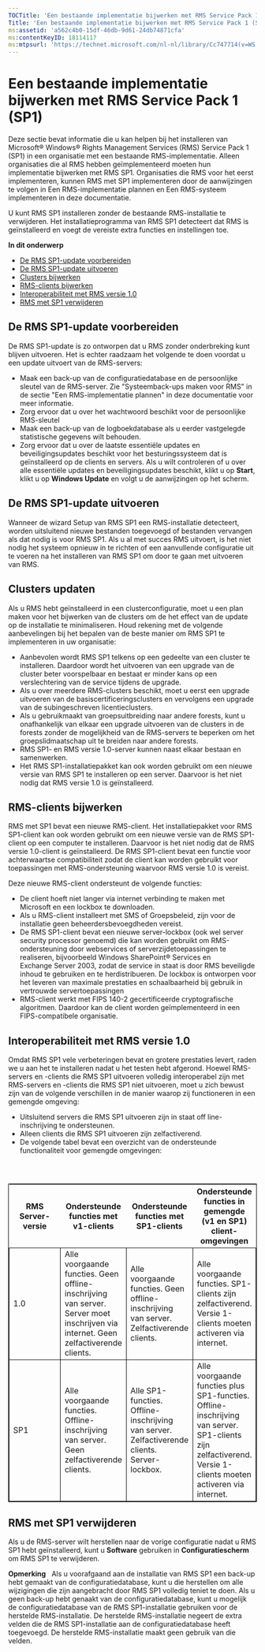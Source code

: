 ```yaml
---
TOCTitle: 'Een bestaande implementatie bijwerken met RMS Service Pack 1 (SP1)'
Title: 'Een bestaande implementatie bijwerken met RMS Service Pack 1 (SP1)'
ms:assetid: 'a562c4b0-15df-46db-9d61-24db74871cfa'
ms:contentKeyID: 18114117
ms:mtpsurl: 'https://technet.microsoft.com/nl-nl/library/Cc747714(v=WS.10)'
---
```


Een bestaande implementatie bijwerken met RMS Service Pack 1 (SP1)
==================================================================

Deze sectie bevat informatie die u kan helpen bij het installeren van Microsoft® Windows® Rights Management Services (RMS) Service Pack 1 (SP1) in een organisatie met een bestaande RMS-implementatie. Alleen organisaties die al RMS hebben geïmplementeerd moeten hun implementatie bijwerken met RMS SP1. Organisaties die RMS voor het eerst implementeren, kunnen RMS met SP1 implementeren door de aanwijzingen te volgen in Een RMS-implementatie plannen en Een RMS-systeem implementeren in deze documentatie.

U kunt RMS SP1 installeren zonder de bestaande RMS-installatie te verwijderen. Het installatieprogramma van RMS SP1 detecteert dat RMS is geïnstalleerd en voegt de vereiste extra functies en instellingen toe.

**In dit onderwerp**

-   [De RMS SP1-update voorbereiden](#bkmk_1)
-   [De RMS SP1-update uitvoeren](#bkmk_2)
-   [Clusters bijwerken](#bkmk_3)
-   [RMS-clients bijwerken](#bkmk_4)
-   [Interoperabiliteit met RMS versie 1.0](#bkmk_5)
-   [RMS met SP1 verwijderen](#bkmk_6)

<span id="BKMK_1"></span>
De RMS SP1-update voorbereiden
------------------------------

De RMS SP1-update is zo ontworpen dat u RMS zonder onderbreking kunt blijven uitvoeren. Het is echter raadzaam het volgende te doen voordat u een update uitvoert van de RMS-servers:

-   Maak een back-up van de configuratiedatabase en de persoonlijke sleutel van de RMS-server. Zie "Systeemback-ups maken voor RMS" in de sectie "Een RMS-implementatie plannen" in deze documentatie voor meer informatie.
-   Zorg ervoor dat u over het wachtwoord beschikt voor de persoonlijke RMS-sleutel
-   Maak een back-up van de logboekdatabase als u eerder vastgelegde statistische gegevens wilt behouden.
-   Zorg ervoor dat u over de laatste essentiële updates en beveiligingsupdates beschikt voor het besturingssysteem dat is geïnstalleerd op de clients en servers. Als u wilt controleren of u over alle essentiële updates en beveiligingsupdates beschikt, klikt u op **Start**, klikt u op **Windows Update** en volgt u de aanwijzingen op het scherm.

<span id="BKMK_2"></span>
De RMS SP1-update uitvoeren
---------------------------

Wanneer de wizard Setup van RMS SP1 een RMS-installatie detecteert, worden uitsluitend nieuwe bestanden toegevoegd of bestanden vervangen als dat nodig is voor RMS SP1. Als u al met succes RMS uitvoert, is het niet nodig het systeem opnieuw in te richten of een aanvullende configuratie uit te voeren na het installeren van RMS SP1 om door te gaan met uitvoeren van RMS.

<span id="BKMK_3"></span>
Clusters updaten
----------------

Als u RMS hebt geïnstalleerd in een clusterconfiguratie, moet u een plan maken voor het bijwerken van de clusters om de het effect van de update op de installatie te minimaliseren. Houd rekening met de volgende aanbevelingen bij het bepalen van de beste manier om RMS SP1 te implementeren in uw organisatie:

-   Aanbevolen wordt RMS SP1 telkens op een gedeelte van een cluster te installeren. Daardoor wordt het uitvoeren van een upgrade van de cluster beter voorspelbaar en bestaat er minder kans op een verslechtering van de service tijdens de upgrade.
-   Als u over meerdere RMS-clusters beschikt, moet u eerst een upgrade uitvoeren van de basiscertificeringsclusters en vervolgens een upgrade van de subingeschreven licentieclusters.
-   Als u gebruikmaakt van groepsuitbreiding naar andere forests, kunt u onafhankelijk van elkaar een upgrade uitvoeren van de clusters in de forests zonder de mogelijkheid van de RMS-servers te beperken om het groepslidmaatschap uit te breiden naar andere forests.
-   RMS SP1- en RMS versie 1.0-server kunnen naast elkaar bestaan en samenwerken.
-   Het RMS SP1-installatiepakket kan ook worden gebruikt om een nieuwe versie van RMS SP1 te installeren op een server. Daarvoor is het niet nodig dat RMS versie 1.0 is geïnstalleerd.

<span id="BKMK_4"></span>
RMS-clients bijwerken
---------------------

RMS met SP1 bevat een nieuwe RMS-client. Het installatiepakket voor RMS SP1-client kan ook worden gebruikt om een nieuwe versie van de RMS SP1-client op een computer te installeren. Daarvoor is het niet nodig dat de RMS versie 1.0-client is geïnstalleerd. De RMS SP1-client bevat een functie voor achterwaartse compatibiliteit zodat de client kan worden gebruikt voor toepassingen met RMS-ondersteuning waarvoor RMS versie 1.0 is vereist.

Deze nieuwe RMS-client ondersteunt de volgende functies:

-   De client hoeft niet langer via internet verbinding te maken met Microsoft en een lockbox te downloaden.
-   Als u RMS-client installeert met SMS of Groepsbeleid, zijn voor de installatie geen beheerdersbevoegdheden vereist.
-   De RMS SP1-client bevat een nieuwe server-lockbox (ook wel server security processor genoemd) die kan worden gebruikt om RMS-ondersteuning door webservices of serverzijdetoepassingen te realiseren, bijvoorbeeld Windows SharePoint® Services en Exchange Server 2003, zodat de service in staat is door RMS beveiligde inhoud te gebruiken en te herdistribueren. De lockbox is ontworpen voor het leveren van maximale prestaties en schaalbaarheid bij gebruik in vertrouwde servertoepassingen
-   RMS-client werkt met FIPS 140-2 gecertificeerde cryptografische algoritmen. Daardoor kan de client worden geïmplementeerd in een FIPS-compatibele organisatie.

<span id="BKMK_5"></span>
Interoperabiliteit met RMS versie 1.0
-------------------------------------

Omdat RMS SP1 vele verbeteringen bevat en grotere prestaties levert, raden we u aan het te installeren nadat u het testen hebt afgerond. Hoewel RMS-servers en -clients die RMS SP1 uitvoeren volledig interoperabel zijn met RMS-servers en -clients die RMS SP1 niet uitvoeren, moet u zich bewust zijn van de volgende verschillen in de manier waarop zij functioneren in een gemengde omgeving:

-   Uitsluitend servers die RMS SP1 uitvoeren zijn in staat off line-inschrijving te ondersteunen.
-   Alleen clients die RMS SP1 uitvoeren zijn zelfactiverend.
-   De volgende tabel bevat een overzicht van de ondersteunde functionaliteit voor gemengde omgevingen:

###  

 
<table style="border:1px solid black;">
<colgroup>
<col width="25%" />
<col width="25%" />
<col width="25%" />
<col width="25%" />
</colgroup>
<thead>
<tr class="header">
<th>RMS Server-versie</th>
<th>Ondersteunde functies met v1-clients</th>
<th>Ondersteunde functies met SP1-clients</th>
<th>Ondersteunde functies in gemengde (v1 en SP1) client-omgevingen</th>
</tr>
</thead>
<tbody>
<tr class="odd">
<td style="border:1px solid black;">1.0</td>
<td style="border:1px solid black;">Alle voorgaande functies.
Geen offline-inschrijving van server. Server moet inschrijven via internet.
Geen zelfactiverende clients.</td>
<td style="border:1px solid black;">Alle voorgaande functies.
Geen offline-inschrijving van server.
Zelfactiverende clients.</td>
<td style="border:1px solid black;">Alle voorgaande functies.
SP1-clients zijn zelfactiverend.
Versie 1-clients moeten activeren via internet.</td>
</tr>
<tr class="even">
<td style="border:1px solid black;">SP1</td>
<td style="border:1px solid black;">Alle voorgaande functies.
Offline-inschrijving van server.
Geen zelfactiverende clients.</td>
<td style="border:1px solid black;">Alle SP1-functies.
Offline-inschrijving van server.
Zelfactiverende clients.
Server-lockbox.</td>
<td style="border:1px solid black;">Alle voorgaande functies plus SP1-functies.
Offline-inschrijving van server.
SP1-clients zijn zelfactiverend.
Versie 1-clients moeten activeren via internet.</td>
</tr>
</tbody>
</table>
 

<span id="BKMK_6"></span>
RMS met SP1 verwijderen
-----------------------

Als u de RMS-server wilt herstellen naar de vorige configuratie nadat u RMS SP1 hebt geïnstalleerd, kunt u **Software** gebruiken in **Configuratiescherm** om RMS SP1 te verwijderen.

**Opmerking**   Als u voorafgaand aan de installatie van RMS SP1 een back-up hebt gemaakt van de configuratiedatabase, kunt u die herstellen om alle wijzigingen die zijn aangebracht door RMS SP1 volledig teniet te doen. Als u geen back-up hebt genaakt van de configuratiedatabase, kunt u mogelijk de configuratiedatabase van de RMS SP1-installatie gebruiken voor de herstelde RMS-installatie. De herstelde RMS-installatie negeert de extra velden die de RMS SP1-installatie aan de configuratiedatabase heeft toegevoegd. De herstelde RMS-installatie maakt geen gebruik van die velden.
